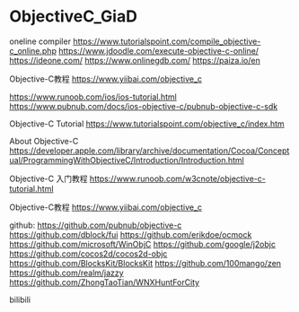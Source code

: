 # ObjectiveC_GiaD

  oneline compiler
          https://www.tutorialspoint.com/compile_objective-c_online.php
          https://www.jdoodle.com/execute-objective-c-online/
          https://ideone.com/
          https://www.onlinegdb.com/
          https://paiza.io/en
          
   Objective-C教程
          https://www.yiibai.com/objective_c
   
   https://www.runoob.com/ios/ios-tutorial.html
   https://www.pubnub.com/docs/ios-objective-c/pubnub-objective-c-sdk
   
   Objective-C Tutorial
              https://www.tutorialspoint.com/objective_c/index.htm
   
   About Objective-C
              https://developer.apple.com/library/archive/documentation/Cocoa/Conceptual/ProgrammingWithObjectiveC/Introduction/Introduction.html
   
   Objective-C 入门教程
           https://www.runoob.com/w3cnote/objective-c-tutorial.html


   Objective-C教程
              https://www.yiibai.com/objective_c
              
   github:
        https://github.com/pubnub/objective-c
        https://github.com/dblock/fui
        https://github.com/erikdoe/ocmock
        https://github.com/microsoft/WinObjC
        https://github.com/google/j2objc
        https://github.com/cocos2d/cocos2d-objc
        https://github.com/BlocksKit/BlocksKit
        https://github.com/100mango/zen
        https://github.com/realm/jazzy
        https://github.com/ZhongTaoTian/WNXHuntForCity
        
   bilibili
        
                    
        
        
        
